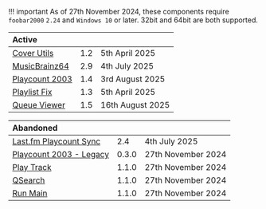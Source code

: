!!! important
	As of 27th November 2024, these components require `foobar2000` `2.24` and `Windows 10`
	or later. 32bit and 64bit are both supported.

|Active|||
|:---|:---|:---|
|[Cover Utils](component/cover-utils.md)|1.2|5th April 2025|
|[MusicBrainz64](component/musicbrainz64.md)|2.9|4th July 2025|
|[Playcount 2003](component/playcount-2003.md)|1.4|3rd August 2025|
|[Playlist Fix](component/playlist-fix.md)|1.3|5th April 2025|
|[Queue Viewer](component/queue-viewer.md)|1.5|16th August 2025|

|Abandoned|||
|:---|:---|:---|
|[Last.fm Playcount Sync](component/lastfm-playcount-sync.md)|2.4|4th July 2025|
|[Playcount 2003 - Legacy](component/playcount-2003-legacy.md)|0.3.0|27th November 2024|
|[Play Track](component/play-track.md)|1.1.0|27th November 2024|
|[QSearch](component/qsearch.md)|1.1.0|27th November 2024|
|[Run Main](component/run-main.md)|1.1.0|27th November 2024|
